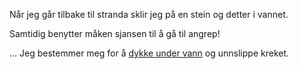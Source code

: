 Når jeg går tilbake til stranda sklir jeg på en stein og detter i vannet.

Samtidig benytter måken sjansen til å gå til angrep!

...
Jeg bestemmer meg for å [dykke under vann](svomme/svommer.md) og unnslippe kreket.
